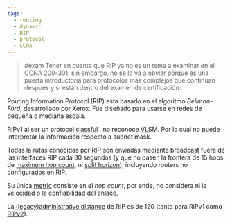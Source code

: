 ```yaml
---
tags:
  - routing
  - dynamic
  - RIP
  - protocol
  - CCNA
---
```


> #exam Tener en cuenta que RIP ya no es un tema a examinar en el CCNA 200-301, sin embargo, no se lo va a obviar porque es una puerta introductoria para protocolos más complejos que continúan después y si están dentro del examen de certificación. 

Routing Information Protocol (RIP) esta basado en el algoritmo _Bellman-Ford_, desarrollado por Xerox. Fue diseñado para usarse en redes de pequeña o mediana escala.

RIPv1 al ser un protocol [classful](classful.md) , no reconoce [VLSM](VLSM.md). Por lo cual no puede interpretar la información respecto a subnet mask.   

Todas la rutas conocidas por RIP son enviadas mediante broadcast fuera de las interfaces RIP cada 30 segundos (y que no pasen la frontera de 15 hops de [maximum hop count](maximum%20hop%20count.md), ni [split horizon](split%20horizon.md)), incluyendo routers no configurados en RIP. 

Su única [metric]((OLD)%20metric.md)  consiste en el _hop count_, por ende, no considera ni la velocidad o la confiabilidad del enlace. 

La [(legacy)administrative distance]((legacy)administrative%20distance.md)  de RIP es de 120 (tanto para RIPv1 como [RIPv2](RIPv2.md)). 
